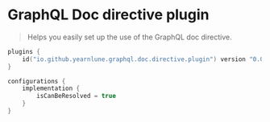 # GraphQL Doc directive plugin

> Helps you easily set up the use of the GraphQL doc directive.


```kotlin
plugins {
    id("io.github.yearnlune.graphql.doc.directive.plugin") version "0.0.2"
}

configurations {
    implementation {
        isCanBeResolved = true
    }
}
```